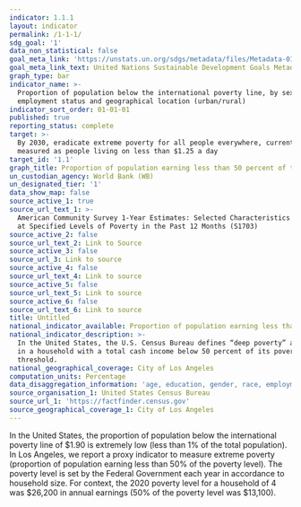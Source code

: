 ```yaml
---
indicator: 1.1.1
layout: indicator
permalink: /1-1-1/
sdg_goal: '1'
data_non_statistical: false
goal_meta_link: 'https://unstats.un.org/sdgs/metadata/files/Metadata-01-01-01a.pdf'
goal_meta_link_text: United Nations Sustainable Development Goals Metadata (pdf 894kB)
graph_type: bar
indicator_name: >-
  Proportion of population below the international poverty line, by sex, age,
  employment status and geographical location (urban/rural)
indicator_sort_order: 01-01-01
published: true
reporting_status: complete
target: >-
  By 2030, eradicate extreme poverty for all people everywhere, currently
  measured as people living on less than $1.25 a day
target_id: '1.1'
graph_title: Proportion of population earning less than 50 percent of the poverty level
un_custodian_agency: World Bank (WB)
un_designated_tier: '1'
data_show_map: false
source_active_1: true
source_url_text_1: >-
  American Community Survey 1-Year Estimates: Selected Characteristics of People
  at Specified Levels of Poverty in the Past 12 Months (S1703)
source_active_2: false
source_url_text_2: Link to Source
source_active_3: false
source_url_3: Link to source
source_active_4: false
source_url_text_4: Link to source
source_active_5: false
source_url_text_5: Link to source
source_active_6: false
source_url_text_6: Link to source
title: Untitled
national_indicator_available: Proportion of population earning less than 50 percent of the poverty level
national_indicator_description: >-
  In the United States, the U.S. Census Bureau defines “deep poverty” as living
  in a household with a total cash income below 50 percent of its poverty
  threshold. 
national_geographical_coverage: City of Los Angeles
computation_units: Percentage
data_disaggregation_information: 'age, education, gender, race, employment'
source_organisation_1: United States Census Bureau
source_url_1: 'https://factfinder.census.gov'
source_geographical_coverage_1: City of Los Angeles
---
```

In the United States, the proportion of population below the international poverty line of $1.90 is extremely low (less than 1% of the total population). In Los Angeles, we report a proxy indicator to measure extreme poverty (proportion of population earning less than 50% of the poverty level). The poverty level is set by the Federal Government each year in accordance to household size. For context, the 2020 poverty level for a household of 4 was $26,200 in annual earnings (50% of the poverty level was $13,100).
